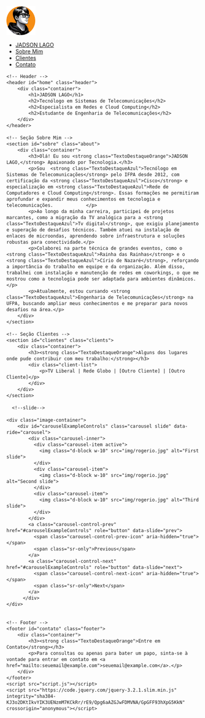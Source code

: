 <!DOCTYPE html>
<html lang="pt-BR">
<head>
    <meta charset="UTF-8">
    <meta name="viewport" content="width=device-width, initial-scale=1.0">
    <title>[Seu Nome] - Tecnólogo em Telecomunicações</title>
    <link rel="stylesheet" href="styles.css">
    <link href="https://fonts.googleapis.com/css2?family=Inter:wght@300;400;600;700&display=swap" rel="stylesheet">
    <link rel="preconnect" href="https://fonts.googleapis.com">
    <link rel="preconnect" href="https://fonts.gstatic.com" crossorigin>
    <link href="https://fonts.googleapis.com/css2?family=Anton&display=swap" rel="stylesheet">
    <link href="https://fonts.googleapis.com/css2?family=IBM+Plex+Mono&display=swap" rel="stylesheet">
    <link href="https://cdn.jsdelivr.net/npm/bootstrap@5.3.2/dist/css/bootstrap.min.css" rel="stylesheet">
    <link rel="stylesheet" href="https://cdn.jsdelivr.net/npm/bootstrap@4.0.0/dist/css/bootstrap.min.css" integrity="sha384-Gn5384xqQ1aoWXA+058RXPxPg6fy4IWvTNh0E263XmFcJlSAwiGgFAW/dAiS6JXm" crossorigin="anonymous">
</head>
<body class="background-gif">
    <!-- Menu -->
    <nav class="menu">
        <div class="container">
            <div class="logo">
                <span> <img src="img\logo2.png" width="75" height="75"></span>
            </div>
            <ul>
                <li class="MenuHome"><a href="#home">JADSON LAGO</a></li>
                <li><a href="#sobre">Sobre Mim</a></li>
                <li><a href="#clientes">Clientes</a></li>
                <li><a href="#contato">Contato</a></li>
            </ul>
        </div>
    </nav>

    <!-- Header -->
    <header id="home" class="header">
        <div class="container">
            <h1>JADSON LAGO</h1>
            <h2>Tecnólogo em Sistemas de Telecomunicações</h2>
            <h2>Especialista em Redes e Cloud Computing</h2>
            <h2>Estudante de Engenharia de Telecomunicações</h2>
        </div>
    </header>

    <!-- Seção Sobre Mim -->
    <section id="sobre" class="about">
        <div class="container">
            <h3>Olá! Eu sou <strong class="TextoDestaqueOrange">JADSON LAGO,</strong> Apaixonado por Tecnologia.</h3>
            <p>Sou  <strong class="TextoDestaqueAzul">Tecnólogo em Sistemas de Telecomunicações</strong> pelo IFPA desde 2012, com certificação da <strong class="TextoDestaqueAzul">Cisco</strong> e especialização em <strong class="TextoDestaqueAzul">Rede de Computadores e Cloud Computing</strong>. Essas formações me permitiram aprofundar e expandir meus conhecimentos em tecnologia e telecomunicações.            </p>
            <p>Ao longo da minha carreira, participei de projetos marcantes, como a migração da TV analógica para a <strong class="TextoDestaqueAzul">Tv digital</strong>, que exigiu planejamento e superação de desafios técnicos. Também atuei na instalação de enlaces de microondas, aprendendo sobre infraestrutura e soluções robustas para conectividade.</p>
            <p>Colaborei na parte técnica de grandes eventos, como o <strong class="TextoDestaqueAzul">Rainha das Rainhas</strong> e o <strong class="TextoDestaqueAzul">Círio de Nazaré</strong>, reforçando a importância do trabalho em equipe e da organização. Além disso, trabalhei com instalação e manutenção de redes em coworkings, o que me mostrou como a tecnologia pode ser adaptada para ambientes dinâmicos.</p>
            <p>Atualmente, estou cursando <strong class="TextoDestaqueAzul">Engenharia de Telecomunicações</strong> na UFPA, buscando ampliar meus conhecimentos e me preparar para novos desafios na área.</p>
        </div>
    </section>

    <!-- Seção Clientes -->
    <section id="clientes" class="clients">
        <div class="container">
            <h3><strong class="TextoDestaqueOrange">Alguns dos lugares onde pude contribuir com meu trabalho:</strong></h3>
            <div class="client-list">
                <p>TV Liberal | Rede Globo | [Outro Cliente] | [Outro Cliente]</p>
            </div>
        </div>
    </section>

      <!--slide-->
    
    <div class="image-container">
        <div id="carouselExampleControls" class="carousel slide" data-ride="carousel">
            <div class="carousel-inner">
              <div class="carousel-item active">
                <img class="d-block w-10" src="img/rogerio.jpg" alt="First slide">
              </div>
              <div class="carousel-item">
                <img class="d-block w-10" src="img/rogerio.jpg" alt="Second slide">
              </div>
              <div class="carousel-item">
                <img class="d-block w-10" src="img/rogerio.jpg" alt="Third slide">
              </div>
            </div>
            <a class="carousel-control-prev" href="#carouselExampleControls" role="button" data-slide="prev">
              <span class="carousel-control-prev-icon" aria-hidden="true"></span>
              <span class="sr-only">Previous</span>
            </a>
            <a class="carousel-control-next" href="#carouselExampleControls" role="button" data-slide="next">
              <span class="carousel-control-next-icon" aria-hidden="true"></span>
              <span class="sr-only">Next</span>
            </a>
          </div>
    </div>
    

    <!-- Footer -->
    <footer id="contato" class="footer">
        <div class="container">
            <h3><strong class="TextoDestaqueOrange">Entre em Contato</strong></h3>
            <p>Para consultas ou apenas para bater um papo, sinta-se à vontade para entrar em contato em <a href="mailto:seuemail@example.com">seuemail@example.com</a>.</p>
        </div>
    </footer>
    <script src="script.js"></script>
    <script src="https://code.jquery.com/jquery-3.2.1.slim.min.js" integrity="sha384-KJ3o2DKtIkvYIK3UENzmM7KCkRr/rE9/Qpg6aAZGJwFDMVNA/GpGFF93hXpG5KkN" crossorigin="anonymous"></script>
<script src="https://cdn.jsdelivr.net/npm/popper.js@1.12.9/dist/umd/popper.min.js" integrity="sha384-ApNbgh9B+Y1QKtv3Rn7W3mgPxhU9K/ScQsAP7hUibX39j7fakFPskvXusvfa0b4Q" crossorigin="anonymous"></script>
<script src="https://cdn.jsdelivr.net/npm/bootstrap@4.0.0/dist/js/bootstrap.min.js" integrity="sha384-JZR6Spejh4U02d8jOt6vLEHfe/JQGiRRSQQxSfFWpi1MquVdAyjUar5+76PVCmYl" crossorigin="anonymous"></script>
</body>
</html>
